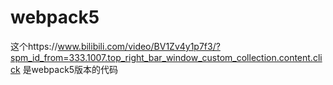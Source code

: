 # webpack5
这个https://www.bilibili.com/video/BV1Zv4y1p7f3/?spm_id_from=333.1007.top_right_bar_window_custom_collection.content.click 是webpack5版本的代码
